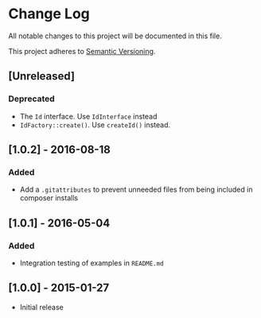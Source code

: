 # Change Log
All notable changes to this project will be documented in this file.

This project adheres to [Semantic Versioning](http://semver.org/).

## [Unreleased]

### Deprecated
- The `Id` interface. Use `IdInterface` instead
- `IdFactory::create()`. Use `createId()` instead.

## [1.0.2] - 2016-08-18

### Added
- Add a `.gitattributes` to prevent unneeded files from being included in composer installs

## [1.0.1] - 2016-05-04

### Added
- Integration testing of examples in `README.md`

## [1.0.0] - 2015-01-27
- Initial release
